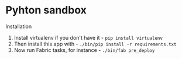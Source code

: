 Pyhton sandbox
==============


Installation

1. Install virtualenv if you don't have it - `pip install virtualenv`
1. Then install this app with - `./bin/pip install -r requirements.txt`
1. Now run Fabric tasks, for instance - `./bin/fab pre_deploy`



